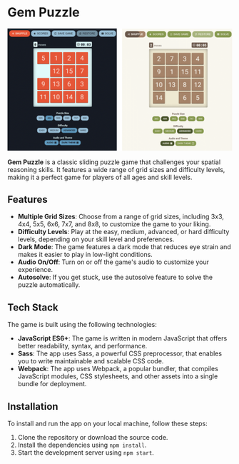 # Gem Puzzle

<img src="screenshots/screenshot-1.png" alt="Gem Puzzle Screenshot" />

**Gem Puzzle** is a classic sliding puzzle game that challenges your spatial reasoning skills. It features a wide range of grid sizes and difficulty levels, making it a perfect game for players of all ages and skill levels.

## Features

- **Multiple Grid Sizes**: Choose from a range of grid sizes, including 3x3, 4x4, 5x5, 6x6, 7x7, and 8x8, to customize the game to your liking.
- **Difficulty Levels**: Play at the easy, medium, advanced, or hard difficulty levels, depending on your skill level and preferences.
- **Dark Mode**: The game features a dark mode that reduces eye strain and makes it easier to play in low-light conditions.
- **Audio On/Off**: Turn on or off the game's audio to customize your experience.
- **Autosolve**: If you get stuck, use the autosolve feature to solve the puzzle automatically.

## Tech Stack

The game is built using the following technologies:

- **JavaScript ES6+**: The game is written in modern JavaScript that offers better readability, syntax, and performance.
- **Sass**: The app uses Sass, a powerful CSS preprocessor, that enables you to write maintainable and scalable CSS code.
- **Webpack**: The app uses Webpack, a popular bundler, that compiles JavaScript modules, CSS stylesheets, and other assets into a single bundle for deployment.

## Installation

To install and run the app on your local machine, follow these steps:

1. Clone the repository or download the source code.
2. Install the dependencies using `npm install`.
3. Start the development server using `npm start`.

